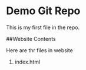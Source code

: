 # Demo Git Repo
This is my first file in the repo.

##Website Contents 

Here are thr files in website

1. index.html
